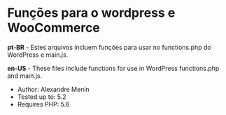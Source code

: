 # Funções para o wordpress e WooCommerce

**pt-BR** - Estes arquivos incluem funções para usar no functions.php do WordPress e main.js.

**en-US** - These files include functions for use in WordPress functions.php and main.js.

- Author: Alexandre Menin
- Tested up to: 5.2
- Requires PHP: 5.6